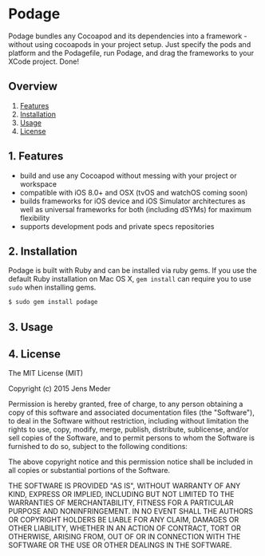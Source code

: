 # Podage

Podage bundles any Cocoapod and its dependencies into a framework - without using cocoapods in your project setup. Just specify the pods and platform and the Podagefile, run Podage, and drag the frameworks to your XCode project. Done!

## Overview

1. [Features](README.md#1-features)
2. [Installation](README.md#2-installation)
3. [Usage](README.md#3-usage)
4. [License](README.md#4-license)

## 1. Features

* build and use any Cocoapod without messing with your project or workspace
* compatible with iOS 8.0+ and OSX (tvOS and watchOS coming soon)
* builds frameworks for iOS device and iOS Simulator architectures as well as universal frameworks for both (including dSYMs) for maximum flexibility
* supports development pods and private specs repositories

## 2. Installation

Podage is built with Ruby and can be installed via ruby gems. If you use the default Ruby installation on Mac OS X, `gem install` can require you to use `sudo` when installing gems. 

```ruby
$ sudo gem install podage
```

## 3. Usage

## 4. License

The MIT License (MIT)

Copyright (c) 2015 Jens Meder

Permission is hereby granted, free of charge, to any person obtaining a copy
of this software and associated documentation files (the "Software"), to deal
in the Software without restriction, including without limitation the rights
to use, copy, modify, merge, publish, distribute, sublicense, and/or sell
copies of the Software, and to permit persons to whom the Software is
furnished to do so, subject to the following conditions:

The above copyright notice and this permission notice shall be included in all
copies or substantial portions of the Software.

THE SOFTWARE IS PROVIDED "AS IS", WITHOUT WARRANTY OF ANY KIND, EXPRESS OR
IMPLIED, INCLUDING BUT NOT LIMITED TO THE WARRANTIES OF MERCHANTABILITY,
FITNESS FOR A PARTICULAR PURPOSE AND NONINFRINGEMENT. IN NO EVENT SHALL THE
AUTHORS OR COPYRIGHT HOLDERS BE LIABLE FOR ANY CLAIM, DAMAGES OR OTHER
LIABILITY, WHETHER IN AN ACTION OF CONTRACT, TORT OR OTHERWISE, ARISING FROM,
OUT OF OR IN CONNECTION WITH THE SOFTWARE OR THE USE OR OTHER DEALINGS IN THE
SOFTWARE.
